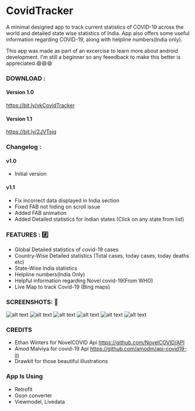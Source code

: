 # CovidTracker
A minimal designed app to track current statistics of COVID-19 across the world and detailed state wise statistics of India. App also offers some useful information regarding COVID-19, along with helpline numbers(India only).

This app was made as part of an excercise to learn more about android development. I'm still a beginner so any feeedback to make this better is appreciated.:smile::smile::smile:

### DOWNLOAD :

#### Version 1.0
https://bit.ly/vkCovidTracker
#### Version 1.1
https://bit.ly/2JVTsjq

### Changelog :

#### v1.0
   - Initial version
#### v1.1
   - Fix incorrect data displayed in India section
   - Fixed FAB not hiding on scroll issue
   - Added FAB animation
   - Added Detailed statistics for Indian states (Click on any state from list)


### FEATURES : :hash:
- Global Detailed statistics of covid-19 cases
- Country-Wise Detailed statistics (Total cases, today cases, today deaths etc)
- State-Wise India statistics
- Helpline numbers(India Only)
- Helpful information regarding Novel covid-19(From WHO)
- Live Map to track Covid-19 (Bing maps)

### SCREENSHOTS: :iphone:

![alt text](https://i.imgur.com/ydR2H20.jpg)
![alt text](https://i.imgur.com/z8Y0Q4V.jpg)
![alt text](https://i.imgur.com/wAcK2fB.jpg)
![alt text](https://i.imgur.com/QSQjWWO.jpg)
![alt text](https://i.imgur.com/dlxy7XE.jpg)
![alt text](https://i.imgur.com/5aYztHM.jpg)

### CREDITS

- Ethan Winters for NovelCOVID Api https://github.com/NovelCOVID/API
- Amod Malviya for covid-19 Api https://github.com/amodm/api-covid19-in
- Drawkit for those beautiful illustrations

### App Is Using
- Retrofit
- Gson converter
- Viewmodel, Livedata
